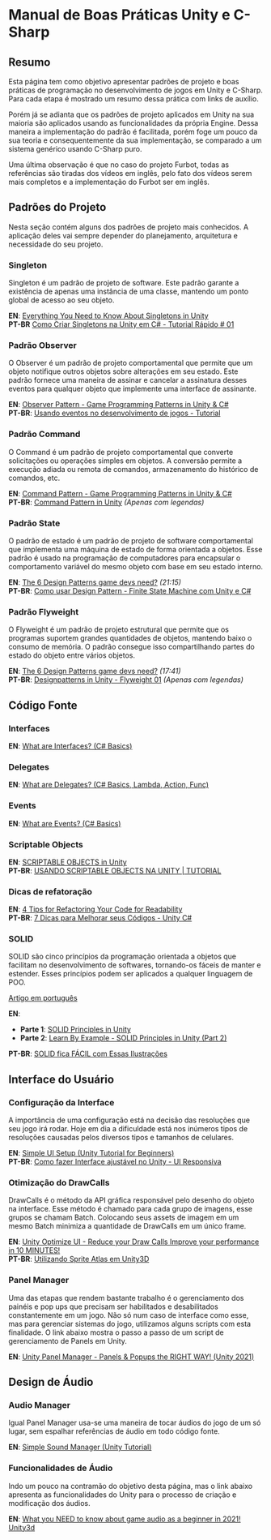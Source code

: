 # Manual de Boas Práticas Unity e C-Sharp

## Resumo

Esta página tem como objetivo apresentar padrões de projeto e boas práticas de programação no desenvolvimento de jogos em Unity e C-Sharp. Para cada etapa é mostrado um resumo dessa prática com links de auxílio.  

Porém já se adianta que os padrões de projeto aplicados em Unity na sua maioria são aplicados usando as funcionalidades da própria Engine. Dessa maneira a implementação do padrão é facilitada, porém foge um pouco da sua teoria e consequentemente da sua implementação, se comparado a um sistema genérico usando C-Sharp puro.  

Uma última observação é que no caso do projeto Furbot, todas as referências são tiradas dos vídeos em inglês, pelo fato dos vídeos serem mais completos e a implementação do Furbot ser em inglês.  

## Padrões do Projeto

Nesta seção contém alguns dos padrões de projeto mais conhecidos. A aplicação deles vai sempre depender do planejamento, arquitetura e necessidade do seu projeto.  

### Singleton

Singleton é um padrão de projeto de software. Este padrão garante a existência de apenas uma instância de uma classe, mantendo um ponto global de acesso ao seu objeto.  

**EN**: [Everything You Need to Know About Singletons in Unity](https://youtu.be/mpM0C6quQjs)  
**PT-BR** [Como Criar Singletons na Unity em C# - Tutorial Rápido # 01](https://youtu.be/-IdHXqXON1o)  

### Padrão Observer

O Observer é um padrão de projeto comportamental que permite que um objeto notifique outros objetos sobre alterações em seu estado. Este padrão fornece uma maneira de assinar e cancelar a assinatura desses eventos para qualquer objeto que implemente uma interface de assinante.  

**EN**: [Observer Pattern - Game Programming Patterns in Unity & C#](https://youtu.be/Yy7Dt2usGy0)  
**PT-BR**: [Usando eventos no desenvolvimento de jogos - Tutorial](https://youtu.be/EydZk5MFB78)  

### Padrão Command

O Command é um padrão de projeto comportamental que converte solicitações ou operações simples em objetos. A conversão permite a execução adiada ou remota de comandos, armazenamento do histórico de comandos, etc.  

**EN**: [Command Pattern - Game Programming Patterns in Unity & C#](https://youtu.be/UoNumkMTx-U)  
**PT-BR**: [Command Pattern in Unity](https://youtu.be/dt-qYkZ3Mt0) _(Apenas com legendas)_  

### Padrão State

O padrão de estado é um padrão de projeto de software comportamental que implementa uma máquina de estado de forma orientada a objetos. Esse padrão é usado na programação de computadores para encapsular o comportamento variável do mesmo objeto com base em seu estado interno.  

**EN**: [The 6 Design Patterns game devs need?](https://youtu.be/hQE8lQk9ikE?t=1276)  _(21:15)_  
**PT-BR**: [Como usar Design Pattern - Finite State Machine com Unity e C#](https://youtu.be/i-VkhmDfrok)  

### Padrão Flyweight

O Flyweight é um padrão de projeto estrutural que permite que os programas suportem grandes quantidades de objetos, mantendo baixo o consumo de memória. O padrão consegue isso compartilhando partes do estado do objeto entre vários objetos.  

**EN**: [The 6 Design Patterns game devs need?](https://youtu.be/hQE8lQk9ikE?t=1061)  _(17:41)_  
**PT-BR**: [Designpatterns in Unity - Flyweight 01](https://youtu.be/By579DX9aYc) _(Apenas com legendas)_  

## Código Fonte

### Interfaces

**EN**: [What are Interfaces? (C# Basics)](https://youtu.be/MZOrGXk4XFI)  

### Delegates

**EN**: [What are Delegates? (C# Basics, Lambda, Action, Func)](https://youtu.be/3ZfwqWl-YI0)  

### Events

**EN**: [What are Events? (C# Basics)](https://youtu.be/OuZrhykVytg)  

### Scriptable Objects

**EN**: [SCRIPTABLE OBJECTS in Unity](https://youtu.be/aPXvoWVabPY)  
**PT-BR**: [USANDO SCRIPTABLE OBJECTS NA UNITY | TUTORIAL](https://youtu.be/_6yYIf__m7s)  

### Dicas de refatoração

**EN**: [4 Tips for Refactoring Your Code for Readability](https://youtu.be/7oZBfpI_hxI)  
**PT-BR**: [7 Dicas para Melhorar seus Códigos - Unity C#](https://youtu.be/B2ikFkFWSLM)  

### SOLID

SOLID são cinco princípios da programação orientada a objetos que facilitam no desenvolvimento de softwares, tornando-os fáceis de manter e estender. Esses princípios podem ser aplicados a qualquer linguagem de POO.  

[Artigo em português](https://medium.com/desenvolvendo-com-paixao/o-que-%C3%A9-solid-o-guia-completo-para-voc%C3%AA-entender-os-5-princ%C3%ADpios-da-poo-2b937b3fc530)  

**EN**:

- **Parte 1**: [SOLID Principles in Unity](https://youtu.be/QDldZWvNK_E)  
- **Parte 2**: [Learn By Example - SOLID Principles in Unity (Part 2)](https://youtu.be/Fs8jy7DHDyc)  

**PT-BR**: [SOLID fica FÁCIL com Essas Ilustrações](https://youtu.be/6SfrO3D4dHM)  

## Interface do Usuário

### Configuração da Interface

A importância de uma configuração está na decisão das resoluções que seu jogo irá rodar. Hoje em dia a dificuldade está nos inúmeros tipos de resoluções causadas pelos diversos tipos e tamanhos de celulares.  

**EN**: [Simple UI Setup (Unity Tutorial for Beginners)](https://youtu.be/VHFJgQraVUs)  
**PT-BR**: [Como fazer Interface ajustável no Unity - UI Responsiva](https://youtu.be/5rosjAX2Cag)  

### Otimização do DrawCalls

DrawCalls é o método da API gráfica responsável pelo desenho do objeto na interface. Esse método é chamado para cada grupo de imagens, esse grupos se chamam Batch. Colocando seus assets de imagem em um mesmo Batch minimiza a quantidade de DrawCalls em um único frame.  

**EN**: [Unity Optimize UI - Reduce your Draw Calls Improve your performance in 10 MINUTES!](https://youtu.be/_EmwV98r4RY)  
**PT-BR**: [Utilizando Sprite Atlas em Unity3D](https://youtu.be/tfqwa-eImcw)  

### Panel Manager

Uma das etapas que rendem bastante trabalho é o gerenciamento dos painéis e pop ups que precisam ser habilitados e desabilitados constantemente em um jogo. Não só num caso de interface como esse, mas para gerenciar sistemas do jogo, utilizamos alguns scripts com esta finalidade. O link abaixo mostra o passo a passo de um script de gerenciamento de Panels em Unity.  

**EN**: [Unity Panel Manager - Panels & Popups the RIGHT WAY! (Unity 2021)](https://youtu.be/texonivDsy0)  

## Design de Áudio

### Audio Manager

Igual Panel Manager usa-se uma maneira de tocar áudios do jogo de um só lugar, sem espalhar referências de áudio em todo código fonte.  

**EN**: [Simple Sound Manager (Unity Tutorial)](https://youtu.be/QL29aTa7J5Q)  

### Funcionalidades de Áudio

Indo um pouco na contramão do objetivo desta página, mas o link abaixo apresenta as funcionalidades do Unity para o processo de criação e modificação dos áudios.  

**EN**: [What you NEED to know about game audio as a beginner in 2021! Unity3d](https://youtu.be/B9yxkJuHLek)
